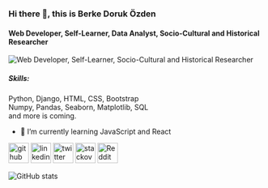 ### Hi there 👋, this is Berke Doruk Özden
#### Web Developer, Self-Learner, Data Analyst, Socio-Cultural and Historical Researcher
![Web Developer, Self-Learner, Socio-Cultural and Historical Researcher](https://pbs.twimg.com/profile_banners/1105570257622786049/1608008675/1500x500)


##### Skills: <br/>  
Python, Django, HTML, CSS, Bootstrap <br/> 
Numpy, Pandas, Seaborn, Matplotlib, SQL <br/> 
and more is coming.

- 🌱 I’m currently learning JavaScript and React

[<img src='https://cdn.jsdelivr.net/npm/simple-icons@3.0.1/icons/github.svg' alt='github' height='40'>](https://github.com/berkedozden)  [<img src='https://cdn.jsdelivr.net/npm/simple-icons@3.0.1/icons/linkedin.svg' alt='linkedin' height='40'>](https://www.linkedin.com/in/bdozden/)  [<img src='https://cdn.jsdelivr.net/npm/simple-icons@3.0.1/icons/twitter.svg' alt='twitter' height='40'>](https://twitter.com/berkedozden)  [<img src='https://cdn.jsdelivr.net/npm/simple-icons@3.0.1/icons/stackoverflow.svg' alt='stackoverflow' height='40'>](https://stackoverflow.com/users/bdoz35)  [<img src='https://cdn.jsdelivr.net/npm/simple-icons@3.0.1/icons/reddit.svg' alt='Reddit' height='40'>](https://www.reddit.com/user/BroccoliFather)  

![GitHub stats](https://github-readme-stats.vercel.app/api?username=berkedozden&show_icons=true&count_private=true)  

